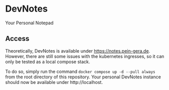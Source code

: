 # DevNotes
Your Personal Notepad

## Access
Theoretically, DevNotes is available under https://notes.pein-gera.de.
However, there are still some issues with the kubernetes ingresses, so it
can only be tested as a local compose stack.

To do so, simply run the command `docker compose up -d --pull always` from
the root directory of this repository. Your personal DevNotes instance should
now be available under http://localhost.